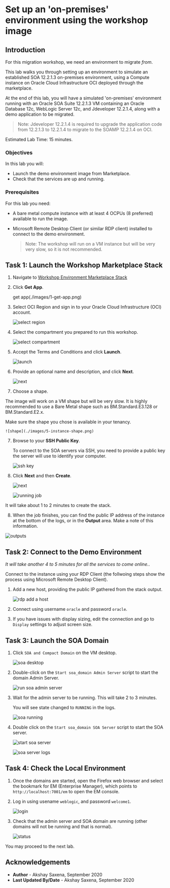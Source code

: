 # Set up an 'on-premises' environment using the workshop image

## Introduction

For this migration workshop, we need an environment to migrate *from*.

This lab walks you through setting up an environment to simulate an established SOA 12.2.1.3 on-premises environment, using a Compute instance on Oracle Cloud Infrastructure OCI deployed through the marketplace.

At the end of this lab, you will have a simulated 'on-premises' environment running with an Oracle SOA Suite 12.2.1.3 VM containing an Oracle Database 12c, WebLogic Server 12c, and Jdeveloper 12.2.1.4, along with a demo application to be migrated.

>Note: Jdeveloper 12.2.1.4 is required to upgrade the application code from 12.2.1.3 to 12.2.1.4 to migrate to the SOAMP 12.2.1.4 on OCI.

Estimated Lab Time: 15 minutes.

### Objectives

In this lab you will:

- Launch the demo environment image from Marketplace.
- Check that the services are up and running.

### Prerequisites

For this lab you need:

- A bare metal compute instance with at least 4 OCPUs (8 preferred) available to run the image.
- Microsoft Remote Desktop Client (or similar RDP client) installed to connect to the demo environment.
    
    >Note: The workshop will run on a VM instance but will be very very slow, so it is not recommended.  

## Task 1: Launch the Workshop Marketplace Stack

1. Navigate to [Workshop Environment Marketplace Stack](https://cloudmarketplace.oracle.com/marketplace/listing/84694612)

2. Click **Get App**.

    get app(./images/1-get-app.png)

3. Select OCI Region and sign in to your Oracle Cloud Infrastructure (OCI) account.

    ![select region](./images/2-sign-in.png)

4. Select the compartment you prepared to run this workshop.

    ![select compartment](./images/3-soa-workshop-mp1.png)

5. Accept the Terms and Conditions and click **Launch**.

    ![launch](./images/4-soa-workshop-mp1.png)

6. Provide an optional name and description, and click **Next**.

    ![next](./images/5-next.png)

7. Choose a shape.

  The image will work on a VM shape but will be very slow. It is highly recommended to use a Bare Metal shape such as BM.Standard.E3.128 or BM.Standard.E2.x.

  Make sure the shape you chose is available in your tenancy.

    ![shape](./images/5-instance-shape.png)

7. Browse to your **SSH Public Key**.

   To connect to the SOA servers via SSH, you need to provide a public key the server will use to identify your computer.

    ![ssh key](./images/6-ssh-key.png)

8. Click **Next** and then **Create**.

    ![next](./images/7-next.png)

    ![running job](./images/8-job-running.png)

  It will take about 1 to 2 minutes to create the stack. 

8. When the job finishes, you can find the public IP address of the instance at the bottom of the logs, or in the **Output** area. Make a note of this information.

  ![outputs](./images/outputs-mp-demo.png)

## Task 2: Connect to the Demo Environment

*It will take another 4 to 5 minutes for all the services to come online.*.

Connect to the instance using your RDP Client (the follwoing steps show the process using Microsoft Remote Desktop Client).

1. Add a new host, providing the public IP gathered from the stack output.

    ![rdp add a host](./images/rdp-add-host.png)

2. Connect using username `oracle` and password `oracle`.

3. If you have issues with display sizing, edit the connection and go to `Display` settings to adjust screen size.

## Task 3: Launch the SOA Domain

1. Click `SOA and Compact Domain` on the VM desktop.

    ![soa desktop](./images/soa-desktop.png)

2. Double-click on the `Start soa_domain Admin Server` script to start the domain Admin Server.

    ![run soa admin server](./images/soa-admin.png)

3. Wait for the admin server to be running. This will take 2 to 3 minutes.

    You will see state changed to `RUNNING` in the logs.

    ![soa running](./images/soa-admin-running.png)

4. Double click on the `Start soa_domain SOA Server` script to start the SOA server.

    ![start soa server](./images/soa-soa.png)

    ![soa server logs](./images/soa-soa-console.png)


## Task 4: Check the Local Environment

1. Once the domains are started, open the Firefox web browser and select the bookmark for EM (Enterprise Manager), which points to `http://localhost:7001/em` to open the EM console.


2. Log in using usename `weblogic`, and password `welcome1`.

    ![login](./images/em-login.png)

3. Check that the admin server and SOA domain are running (other domains will not be running and that is normal).

    ![status](./images/soa-desktop-em-status.png)

You may proceed to the next lab.

## Acknowledgements

 - **Author** - Akshay Saxena, September 2020
 - **Last Updated By/Date** - Akshay Saxena, September 2020

